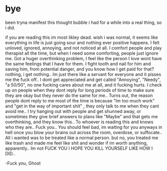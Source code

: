 # bye


been tryna manifest this thought bubble i had for a while into a real thing, so i did.

if you are reading this im most likley dead. wish i was normal, it seems like everything in life is just going sour and nothing ever positive happens. I felt unloved, ignored, annoying, and not noticed at all. I comfort people and play therapist all the time, but when I need some comforting, people just ignore me. Got a huger overthinking problem, I feel like the person I love wont have the same feelings that I have for them. I fight tooth and nail for him and saving him, from potential danger, and you know how I get paid for that? nothing, i get nothing.. Im just there like a servant for everyone and it pisses me the fuck off.. I dont get appreciated and get called "Annoying", "Needy", "a 50/50", no one fucking cares about me at all, and it fucking hurts. I check up on people when they dont reply for long periods of time to make sure they are okay but they never do the same for me.. Turns out, the reason people dont reply to me most of the time is because "Im too much work" and "get in the way of important shit" , they only talk to me when they cant avoid me.. I try hanging out with people and get shunned away, or sometimes they give brief answers to plans like "Maybe" and that gets me overthinking, and they know this.. To whoever is reading this and knows who they are.. Fuck you.. You should feel bad, im waiting for you anyways in hell once you blow your brains out across the room, overdose, or suffocate.. All i wanted was to be treated like a normal person. but no, you treated me like trash and made me feel like shit and wonder if im worth anything, apparently.. Im not FUCK YOU I HOPE YOU KILL YOURSELF LIKE HOW I DID..


-Fuck you, Ghost



















































